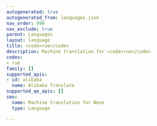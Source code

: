 ```yaml
---
autogenerated: true
autogenerated_from: languages.json
nav_order: 999
nav_exclude: true
parent: Languages
layout: language
title: <code>rue</code>
description: Machine translation for <code>rue</code>
codes:
- rue
family: []
supported_apis:
- id: alibaba
  name: Alibaba Translate
supported_qe_apis: []
seo:
  name: Machine translation for None
  type: Language

---
```


